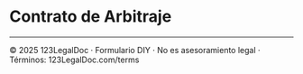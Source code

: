 # Contrato de Arbitraje

---

© 2025 123LegalDoc · Formulario DIY · No es asesoramiento legal · Términos: 123LegalDoc.com/terms
